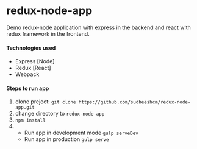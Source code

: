 # redux-node-app
Demo redux-node application with express in the backend and react with redux framework in the frontend.

#### Technologies used
- Express [Node]
- Redux [React]
- Webpack

#### Steps to run app
1. clone preject: `git clone https://github.com/sudheeshcm/redux-node-app.git`
2. change directory to `redux-node-app`
3. `npm install`
4. - Run app in development mode
	`gulp serveDev`
   - Run app in production 	`gulp serve`
